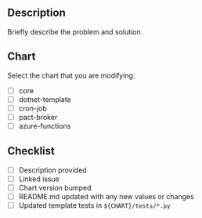 ## Description

Briefly describe the problem and solution.

## Chart

Select the chart that you are modifying:
- [ ] core
- [ ] dotnet-template
- [ ] cron-job
- [ ] pact-broker
- [ ] azure-functions

## Checklist
- [ ] Description provided
- [ ] Linked issue
- [ ] Chart version bumped
- [ ] README.md updated with any new values or changes
- [ ] Updated template tests in `${CHART}/tests/*.py`